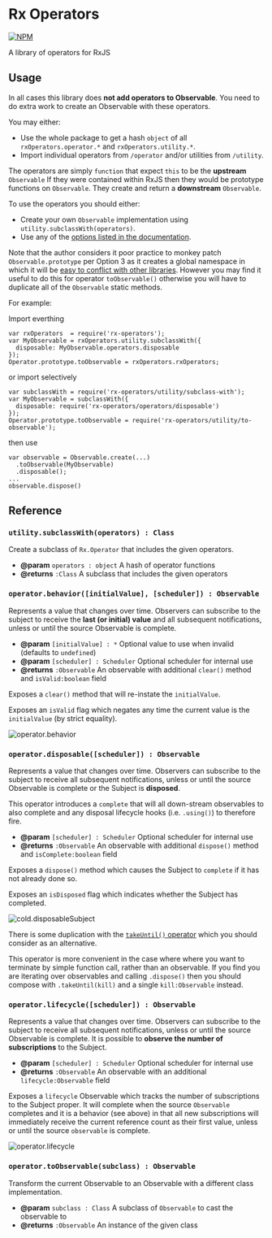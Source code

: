 # Rx Operators

[![NPM](https://nodei.co/npm/rx-operators.png)](http://github.com/bholloway/rx-operators)

A library of operators for RxJS

## Usage

In all cases this library does **not add operators to Observable**. You need to do extra work to create an Observable with these operators.

You may either:
 * Use the whole package to get a hash `object` of all `rxOperators.operator.*` and `rxOperators.utility.*`.
 * Import individual operators from `/operator` and/or utilities from `/utility`.

The operators are simply `function` that expect `this` to be the **upstream** `Observable` If they were contained within RxJS then they would be prototype functions on `Observable`. They create and return a **downstream** `Observable`.

To use the operators you should either:

 * Create your own `Observable` implementation using `utility.subclassWith(operators)`.
 * Use any of the [options listed in the documentation](https://github.com/ReactiveX/RxJS/blob/master/doc/operator-creation.md#adding-the-operator-to-observable).

Note that the author considers it poor practice to monkey patch `Observable.prototype` per Option 3 as it creates a global namespace in which it will be [easy to conflict with other libraries](https://github.com/ReactiveX/RxJS/issues/1207#issue-127133307). However you may find it useful to do this for operator `toObservable()` otherwise you will have to duplicate all of the `Observable` static methods.

For example:

Import everthing
```
var rxOperators  = require('rx-operators');
var MyObservable = rxOperators.utility.subclassWith({
  disposable: MyObservable.operators.disposable
});
Operator.prototype.toObservable = rxOperators.rxOperators;
```

or import selectively
```
var subclassWith = require('rx-operators/utility/subclass-with');
var MyObservable = subclassWith({
  disposable: require('rx-operators/operators/disposable')
});
Operator.prototype.toObservable = require('rx-operators/utility/to-observable');
```

then use
```
var observable = Observable.create(...)
  .toObservable(MyObservable)
  .disposable();
...
observable.dispose()
```

## Reference

### `utility.subclassWith(operators) : Class`

Create a subclass of `Rx.Operator` that includes the given operators.

* **@param** `operators : object` A hash of operator functions
* **@returns** `:Class` A subclass that includes the given operators

### `operator.behavior([initialValue], [scheduler]) : Observable`

Represents a value that changes over time. Observers can subscribe to the subject to receive the **last (or initial) value** and all subsequent notifications, unless or until the source Observable is complete.

* **@param** `[initialValue] : *` Optional value to use when invalid (defaults to `undefined`)
* **@param** `[scheduler] : Scheduler` Optional scheduler for internal use
* **@returns** `:Observable` An observable with additional `clear()` method and `isValid:boolean` field

Exposes a `clear()` method that will re-instate the `initialValue`.

Exposes an `isValid` flag which negates any time the current value is the `initialValue` (by strict equality).

![operator.behavior](operator/behavior.png)

### `operator.disposable([scheduler]) : Observable`

Represents a value that changes over time. Observers can subscribe to the subject to receive all subsequent notifications, unless or until the source Observable is complete or the Subject is **disposed**.

This operator introduces a `complete` that will all down-stream observables to also complete and any disposal lifecycle hooks (i.e. `.using()`) to therefore fire.

* **@param** `[scheduler] : Scheduler` Optional scheduler for internal use
* **@returns** `:Observable` An observable with additional `dispose()` method and `isComplete:boolean` field

Exposes a `dispose()` method which causes the Subject to `complete` if it has not already done so.

Exposes an `isDisposed` flag which indicates whether the Subject has completed.

![cold.disposableSubject](operator/disposable.png)

There is some duplication with the [`takeUntil()` operator](http://reactivex.io/documentation/operators/takeuntil.html) which you should consider as an alternative.

This operator is more convenient in the case where where you want to terminate by simple function call, rather than an observable. If you find you are iterating over observables and calling `.dispose()` then you should compose with `.takeUntil(kill)` and a single `kill:Observable` instead.

### `operator.lifecycle([scheduler]) : Observable`

Represents a value that changes over time. Observers can subscribe to the subject to receive all subsequent notifications, unless or until the source Observable is complete. It is possible to **observe the number of subscriptions** to the Subject.

* **@param** `[scheduler] : Scheduler` Optional scheduler for internal use
* **@returns** `:Observable` An observable with an additional `lifecycle:Observable` field

Exposes a `lifecycle` Observable which tracks the number of subscriptions to the Subject proper. It will complete when the source `Observable` completes and it is a behavior (see above) in that all new subscriptions will immediately receive the current reference count as their first value, unless or until the source `observable` is complete.

![operator.lifecycle](operator/lifecycle.png)

### `operator.toObservable(subclass) : Observable`

Transform the current Observable to an Observable with a different class implementation.

* **@param** `subclass : Class` A subclass of `Observable` to cast the observable to
* **@returns** `:Observable` An instance of the given class